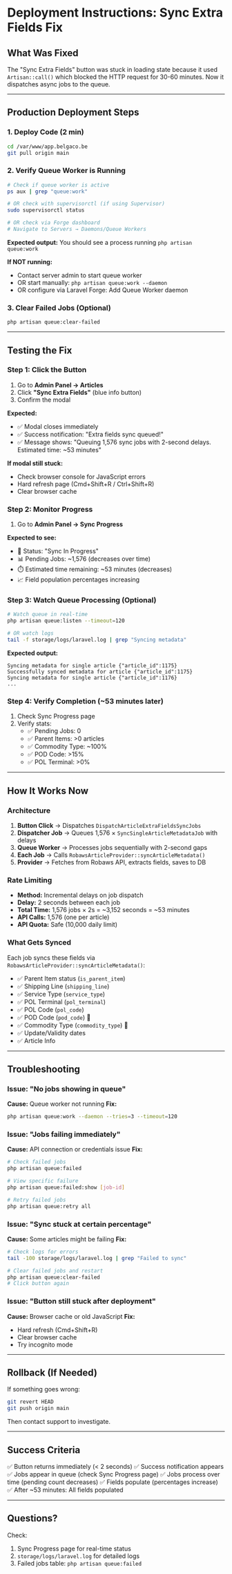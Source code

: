 # Deployment Instructions: Sync Extra Fields Fix

## What Was Fixed
The "Sync Extra Fields" button was stuck in loading state because it used `Artisan::call()` which blocked the HTTP request for 30-60 minutes. Now it dispatches async jobs to the queue.

---

## Production Deployment Steps

### 1. Deploy Code (2 min)
```bash
cd /var/www/app.belgaco.be
git pull origin main
```

### 2. Verify Queue Worker is Running
```bash
# Check if queue worker is active
ps aux | grep "queue:work"

# OR check with supervisorctl (if using Supervisor)
sudo supervisorctl status

# OR check via Forge dashboard
# Navigate to Servers → Daemons/Queue Workers
```

**Expected output:** You should see a process running `php artisan queue:work`

**If NOT running:**
- Contact server admin to start queue worker
- OR start manually: `php artisan queue:work --daemon`
- OR configure via Laravel Forge: Add Queue Worker daemon

### 3. Clear Failed Jobs (Optional)
```bash
php artisan queue:clear-failed
```

---

## Testing the Fix

### Step 1: Click the Button
1. Go to **Admin Panel → Articles**
2. Click **"Sync Extra Fields"** (blue info button)
3. Confirm the modal

**Expected:**
- ✅ Modal closes immediately
- ✅ Success notification: "Extra fields sync queued!"
- ✅ Message shows: "Queuing 1,576 sync jobs with 2-second delays. Estimated time: ~53 minutes"

**If modal still stuck:**
- Check browser console for JavaScript errors
- Hard refresh page (Cmd+Shift+R / Ctrl+Shift+R)
- Clear browser cache

### Step 2: Monitor Progress
1. Go to **Admin Panel → Sync Progress**

**Expected to see:**
- 🔄 Status: "Sync In Progress"
- 📊 Pending Jobs: ~1,576 (decreases over time)
- ⏱️ Estimated time remaining: ~53 minutes (decreases)
- 📈 Field population percentages increasing

### Step 3: Watch Queue Processing (Optional)
```bash
# Watch queue in real-time
php artisan queue:listen --timeout=120

# OR watch logs
tail -f storage/logs/laravel.log | grep "Syncing metadata"
```

**Expected output:**
```
Syncing metadata for single article {"article_id":1175}
Successfully synced metadata for article {"article_id":1175}
Syncing metadata for single article {"article_id":1176}
...
```

### Step 4: Verify Completion (~53 minutes later)
1. Check Sync Progress page
2. Verify stats:
   - ✅ Pending Jobs: 0
   - ✅ Parent Items: >0 articles
   - ✅ Commodity Type: ~100%
   - ✅ POD Code: >15%
   - ✅ POL Terminal: >0%

---

## How It Works Now

### Architecture
1. **Button Click** → Dispatches `DispatchArticleExtraFieldsSyncJobs`
2. **Dispatcher Job** → Queues 1,576 × `SyncSingleArticleMetadataJob` with delays
3. **Queue Worker** → Processes jobs sequentially with 2-second gaps
4. **Each Job** → Calls `RobawsArticleProvider::syncArticleMetadata()`
5. **Provider** → Fetches from Robaws API, extracts fields, saves to DB

### Rate Limiting
- **Method:** Incremental delays on job dispatch
- **Delay:** 2 seconds between each job
- **Total Time:** 1,576 jobs × 2s = ~3,152 seconds = ~53 minutes
- **API Calls:** 1,576 (one per article)
- **API Quota:** Safe (10,000 daily limit)

### What Gets Synced
Each job syncs these fields via `RobawsArticleProvider::syncArticleMetadata()`:
- ✅ Parent Item status (`is_parent_item`)
- ✅ Shipping Line (`shipping_line`)
- ✅ Service Type (`service_type`)
- ✅ POL Terminal (`pol_terminal`)
- ✅ POL Code (`pol_code`)
- ✅ POD Code (`pod_code`) 🧠
- ✅ Commodity Type (`commodity_type`) 🧠
- ✅ Update/Validity dates
- ✅ Article Info

---

## Troubleshooting

### Issue: "No jobs showing in queue"
**Cause:** Queue worker not running
**Fix:**
```bash
php artisan queue:work --daemon --tries=3 --timeout=120
```

### Issue: "Jobs failing immediately"
**Cause:** API connection or credentials issue
**Fix:**
```bash
# Check failed jobs
php artisan queue:failed

# View specific failure
php artisan queue:failed:show [job-id]

# Retry failed jobs
php artisan queue:retry all
```

### Issue: "Sync stuck at certain percentage"
**Cause:** Some articles might be failing
**Fix:**
```bash
# Check logs for errors
tail -100 storage/logs/laravel.log | grep "Failed to sync"

# Clear failed jobs and restart
php artisan queue:clear-failed
# Click button again
```

### Issue: "Button still stuck after deployment"
**Cause:** Browser cache or old JavaScript
**Fix:**
- Hard refresh (Cmd+Shift+R)
- Clear browser cache
- Try incognito mode

---

## Rollback (If Needed)

If something goes wrong:
```bash
git revert HEAD
git push origin main
```

Then contact support to investigate.

---

## Success Criteria

✅ Button returns immediately (< 2 seconds)
✅ Success notification appears
✅ Jobs appear in queue (check Sync Progress page)
✅ Jobs process over time (pending count decreases)
✅ Fields populate (percentages increase)
✅ After ~53 minutes: All fields populated

---

## Questions?

Check:
1. Sync Progress page for real-time status
2. `storage/logs/laravel.log` for detailed logs
3. Failed jobs table: `php artisan queue:failed`
